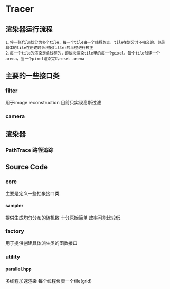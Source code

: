 # Tracer
## 渲染器运行流程
    1.将一张film划分为多个tile，每一个tile由一个线程负责，tile在划分时不相交的，但是具体的tile在创建时会根据filter的半径进行校正
    2.每一个tile的渲染是单线程的，即依次渲染tile里的每一个pixel，每个tile创建一个arena，当一个pixel渲染完后reset arena

## 主要的一些接口类
### filter
用于image reconstruction 目前只实现高斯过滤
### camera

## 渲染器
### PathTrace 路径追踪

## Source Code
### core
主要是定义一些抽象接口类
#### sampler
提供生成均匀分布的随机数 十分原始简单 效率可能比较低
### factory
用于提供创建具体派生类的函数接口

### utility

#### parallel.hpp
多线程加速渲染 每个线程负责一个tile(grid)

